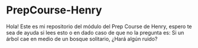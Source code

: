 # PrepCourse-Henry
Hola! Este es mi repositorio del módulo del Prep Course de Henry, espero te sea de ayuda si lees esto o en dado caso de que no la pregunta es: Si un árbol cae en medio de un bosque solitario, ¿Hará algún ruido?
